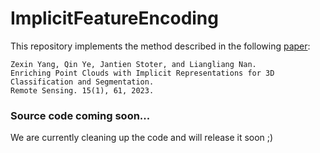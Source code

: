 # ImplicitFeatureEncoding

This repository implements the method described in the following [paper](https://www.mdpi.com/2072-4292/15/1/61):
```
Zexin Yang, Qin Ye, Jantien Stoter, and Liangliang Nan. 
Enriching Point Clouds with Implicit Representations for 3D Classification and Segmentation.
Remote Sensing. 15(1), 61, 2023.
```

### Source code coming soon...
We are currently cleaning up the code and will release it soon ;)
